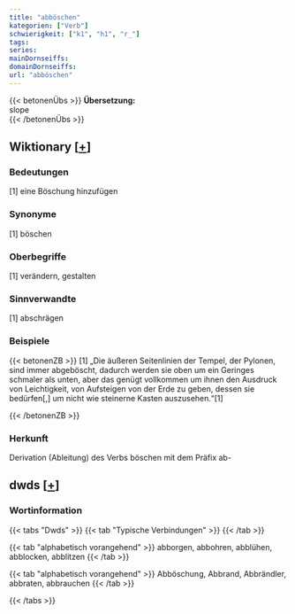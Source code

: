 ```yaml
---
title: "abböschen"
kategorien: ["Verb"]
schwierigkeit: ["k1", "h1", "r_"]
tags:
series:
mainDornseiffs:
domainDornseiffs:
url: "abböschen"
---
```


{{< betonenÜbs >}}
**Übersetzung:**  
slope  
{{< /betonenÜbs >}}

## Wiktionary [[+](https://de.wiktionary.org/wiki/abböschen)]

### Bedeutungen
[1] eine Böschung hinzufügen  

### Synonyme
[1] böschen  

### Oberbegriffe
[1] verändern, gestalten  

### Sinnverwandte
[1] abschrägen  

### Beispiele
{{< betonenZB >}}
[1] „Die äußeren Seitenlinien der Tempel, der Pylonen, sind immer abgeböscht, dadurch werden sie oben um ein Geringes schmaler als unten, aber das genügt vollkommen um ihnen den Ausdruck von Leichtigkeit, von Aufsteigen von der Erde zu geben, dessen sie bedürfen[,] um nicht wie steinerne Kasten auszusehen.“[1]  

{{< /betonenZB >}}
### Herkunft
Derivation (Ableitung) des Verbs böschen mit dem Präfix ab-  



## dwds [[+](https://www.dwds.de/wb/abböschen)]

### Wortinformation
{{< tabs "Dwds" >}}
{{< tab "Typische Verbindungen" >}}
{{< /tab >}}

{{< tab "alphabetisch vorangehend" >}}
abborgen, abbohren, abblühen, abblocken, abblitzen
{{< /tab >}}

{{< tab "alphabetisch vorangehend" >}}
Abböschung, Abbrand, Abbrändler, abbraten, abbrauchen
{{< /tab >}}

{{< /tabs >}}

